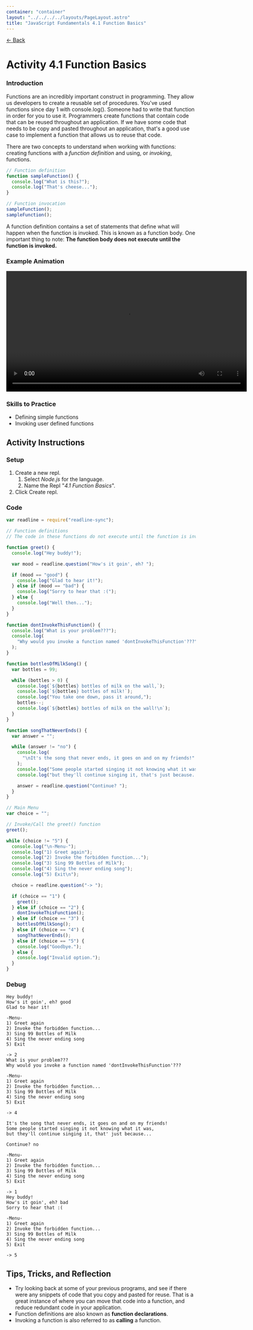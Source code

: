 ```yaml
---
container: "container"
layout: "../../../../layouts/PageLayout.astro"
title: "JavaScript Fundamentals 4.1 Function Basics"
---
```


[← Back](../)

# Activity 4.1 Function Basics

### Introduction

Functions are an incredibly important construct in programming. They allow us developers to create a reusable set of procedures. You've used functions since day 1 with console.log(). Someone had to write that function in order for you to use it. Programmers create functions that contain code that can be reused throughout an application. If we have some code that needs to be copy and pasted throughout an application, that's a good use case to implement a function that allows us to reuse that code.

There are two concepts to understand when working with functions: creating functions with a _function definition_ and using, or _invoking_, functions.

```js
// Function definition
function sampleFunction() {
  console.log("What is this?");
  console.log("That's cheese...");
}

// Function invocation
sampleFunction();
sampleFunction();
```

A function definition contains a set of statements that define what will happen when the function is invoked. This is known as a function body. One important thing to note: **The function body does not execute until the function is invoked.**

### Example Animation

<video src="/assets/video/javascript/function-animation-basic.mp4" width="640" controls></video>

### Skills to Practice

- Defining simple functions
- Invoking user defined functions

## Activity Instructions

### Setup

1. Create a new repl.
   1. Select _Node.js_ for the language.
   2. Name the Repl "_4.1 Function Basics_".
2. Click Create repl.

### Code

```javascript
var readline = require("readline-sync");

// Function definitions
// The code in these functions do not execute until the function is invoked.

function greet() {
  console.log("Hey buddy!");

  var mood = readline.question("How's it goin', eh? ");

  if (mood == "good") {
    console.log("Glad to hear it!");
  } else if (mood == "bad") {
    console.log("Sorry to hear that :(");
  } else {
    console.log("Well then...");
  }
}

function dontInvokeThisFunction() {
  console.log("What is your problem???");
  console.log(
    "Why would you invoke a function named 'dontInvokeThisFunction'???"
  );
}

function bottlesOfMilkSong() {
  var bottles = 99;

  while (bottles > 0) {
    console.log(`${bottles} bottles of milk on the wall,`);
    console.log(`${bottles} bottles of milk!`);
    console.log("You take one down, pass it around,");
    bottles--;
    console.log(`${bottles} bottles of milk on the wall!\n`);
  }
}

function songThatNeverEnds() {
  var answer = "";

  while (answer != "no") {
    console.log(
      "\nIt's the song that never ends, it goes on and on my friends!"
    );
    console.log("Some people started singing it not knowing what it was,");
    console.log("but they'll continue singing it, that's just because...\n");

    answer = readline.question("Continue? ");
  }
}

// Main Menu
var choice = "";

// Invoke/Call the greet() function
greet();

while (choice != "5") {
  console.log("\n-Menu-");
  console.log("1) Greet again");
  console.log("2) Invoke the forbidden function...");
  console.log("3) Sing 99 Bottles of Milk");
  console.log("4) Sing the never ending song");
  console.log("5) Exit\n");

  choice = readline.question("-> ");

  if (choice == "1") {
    greet();
  } else if (choice == "2") {
    dontInvokeThisFunction();
  } else if (choice == "3") {
    bottlesOfMilkSong();
  } else if (choice == "4") {
    songThatNeverEnds();
  } else if (choice == "5") {
    console.log("Goodbye.");
  } else {
    console.log("Invalid option.");
  }
}
```

### Debug

```
Hey buddy!
How's it goin', eh? good
Glad to hear it!

-Menu-
1) Greet again
2) Invoke the forbidden function...
3) Sing 99 Bottles of Milk
4) Sing the never ending song
5) Exit

-> 2
What is your problem???
Why would you invoke a function named 'dontInvokeThisFunction'???

-Menu-
1) Greet again
2) Invoke the forbidden function...
3) Sing 99 Bottles of Milk
4) Sing the never ending song
5) Exit

-> 4

It's the song that never ends, it goes on and on my friends!
Some people started singing it not knowing what it was,
but they'll continue singing it, that' just because...

Continue? no

-Menu-
1) Greet again
2) Invoke the forbidden function...
3) Sing 99 Bottles of Milk
4) Sing the never ending song
5) Exit

-> 1
Hey buddy!
How's it goin', eh? bad
Sorry to hear that :(

-Menu-
1) Greet again
2) Invoke the forbidden function...
3) Sing 99 Bottles of Milk
4) Sing the never ending song
5) Exit

-> 5
```

## Tips, Tricks, and Reflection

- Try looking back at some of your previous programs, and see if there were any snippets of code that you copy and pasted for reuse. That is a great instance of where you can move that code into a function, and reduce redundant code in your application.
- Function definitions are also known as **function declarations**.
- Invoking a function is also referred to as **calling** a function.
